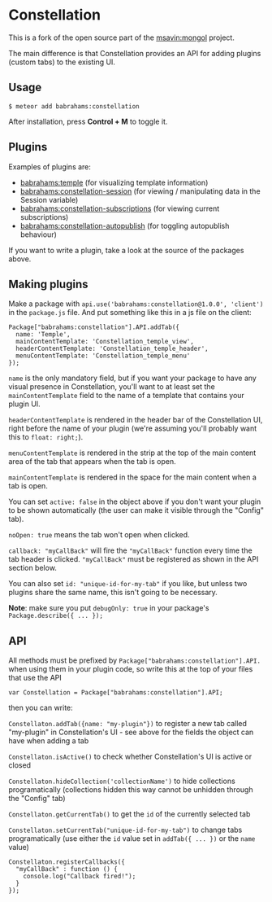 Constellation
=============

This is a fork of the open source part of the [msavin:mongol](https://github.com/msavin/Mongol) project.

The main difference is that Constellation provides an API for adding plugins (custom tabs) to the existing UI.

Usage
-----

	$ meteor add babrahams:constellation

After installation, press <strong>Control + M</strong> to toggle it.

Plugins
-------

Examples of plugins are:

- [babrahams:temple](https://github.com/JackAdams/temple) (for visualizing template information)
- [babrahams:constellation-session](https://github.com/JackAdams/constellation-session) (for viewing / manipulating data in the Session variable)
- [babrahams:constellation-subscriptions](https://github.com/JackAdams/constellation-subscriptions) (for viewing current subscriptions)
- [babrahams:constellation-autopublish](https://github.com/JackAdams/constellation-autopublish) (for toggling autopublish behaviour)

If you want to write a plugin, take a look at the source of the packages above.

Making plugins
--------------

Make a package with `api.use('babrahams:constellation@1.0.0', 'client')` in the `package.js` file. And put something like this in a js file on the client:

```
Package["babrahams:constellation"].API.addTab({
  name: 'Temple',
  mainContentTemplate: 'Constellation_temple_view',
  headerContentTemplate: 'Constellation_temple_header',
  menuContentTemplate: 'Constellation_temple_menu'
});
```

`name` is the only mandatory field, but if you want your package to have any visual presence in Constellation, you'll want to at least set the `mainContentTemplate` field to the name of a template that contains your plugin UI.

`headerContentTemplate` is rendered in the header bar of the Constellation UI, right before the name of your plugin (we're assuming you'll probably want this to `float: right;`).

`menuContentTemplate` is rendered in the strip at the top of the main content area of the tab that appears when the tab is open.

`mainContentTemplate` is rendered in the space for the main content when a tab is open.

You can set `active: false` in the object above if you don't want your plugin to be shown automatically (the user can make it visible through the "Config" tab).

`noOpen: true` means the tab won't open when clicked.

`callback: "myCallBack"` will fire the `"myCallBack"` function every time the tab header is clicked. `"myCallBack"` must be registered as shown in the API section below.

You can also set `id: "unique-id-for-my-tab"` if you like, but unless two plugins share the same name, this isn't going to be necessary.

__Note__: make sure you put `debugOnly: true` in your package's `Package.describe({ ... });`

API
---

All methods must be prefixed by `Package["babrahams:constellation"].API.` when using them in your plugin code, so write this at the top of your files that use the API
```
var Constellation = Package["babrahams:constellation"].API;
```
then you can write:

`Constellaton.addTab({name: "my-plugin"})` to register a new tab called "my-plugin" in Constellation's UI - see above for the fields the object can have when adding a tab

`Constellaton.isActive()` to check whether Constellation's UI is active or closed

`Constellaton.hideCollection('collectionName')` to hide collections programatically (collections hidden this way cannot be unhidden through the "Config" tab)

`Constellaton.getCurrentTab()` to get the `id` of the currently selected tab

`Constellaton.setCurrentTab("unique-id-for-my-tab")` to change tabs programatically (use either the `id` value set in `addTab({ ... })` or the `name` value)

```
Constellaton.registerCallbacks({
  "myCallBack" : function () {
    console.log("Callback fired!");
  }
});
```